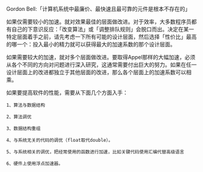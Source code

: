 Gordon Bell:「计算机系统中最廉价、最快速且最可靠的元件是根本不存在的」

如果仅需要较小的加速。就对效果最佳的层面做改进。对于效率，大多数程序员都有自己的下意识反应：「改变算法」或「调整排队规则」会脱口而出。决定在某一特定层面着手之前，请先考虑一下所有可能的设计层面，然后选择「性价比」最高的哪一个：投入最小的精力就可以获得最大的加速系数的那个设计层面。

如果需要较大的加速，就对多个层面做改进。要取得Appel那样的大幅加速，必须从各个不同的方向对问题进行深入研究，这通常需要付出巨大的努力。如果在任一设计层面上的改进都独立于其他层面的改进，那么各个层面上的加速系数可以相乘。


如果要提高软件的性能，需要从下面几个方面入手：

```
1、算法与数据结构

2、算法调优

3、数据结构重组

4、与系统无关的代码的调优（float取代double）。

5、与系统相关的调优，把经常使用的函数进行加速，比如关键代码使用汇编代替高级语言

6、硬件上使用浮点加速器。
```